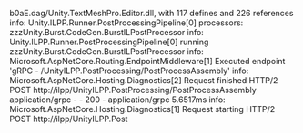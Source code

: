 b0aE.dag/Unity.TextMeshPro.Editor.dll, with 117 defines and 226 references
info: Unity.ILPP.Runner.PostProcessingPipeline[0]
      processors: zzzUnity.Burst.CodeGen.BurstILPostProcessor
info: Unity.ILPP.Runner.PostProcessingPipeline[0]
      running zzzUnity.Burst.CodeGen.BurstILPostProcessor
info: Microsoft.AspNetCore.Routing.EndpointMiddleware[1]
      Executed endpoint 'gRPC - /UnityILPP.PostProcessing/PostProcessAssembly'
info: Microsoft.AspNetCore.Hosting.Diagnostics[2]
      Request finished HTTP/2 POST http://ilpp/UnityILPP.PostProcessing/PostProcessAssembly application/grpc - - 200 - application/grpc 5.6517ms
info: Microsoft.AspNetCore.Hosting.Diagnostics[1]
      Request starting HTTP/2 POST http://ilpp/UnityILPP.Post